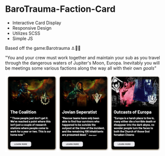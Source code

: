 # BaroTrauma-Faction-Card
- Interactive Card Display
- Responsive Design
- Utilizes SCSS
- Simple JS

Based off the game:Barotrauma ⚓🌊🤡

"You and your crew must work together and maintain your sub as you travel through the dangerous waters of Jupiter's Moon, Europa. Inevitably you will be meetings some various factions along the way all with their own *goals*"

![alt text](display-sample.png)
